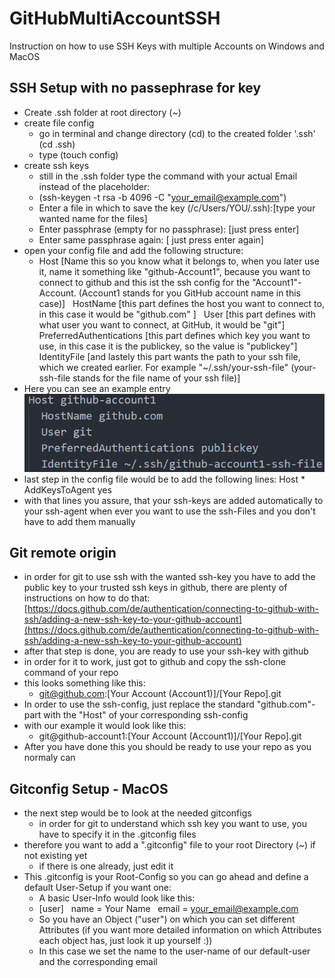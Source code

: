 # GitHubMultiAccountSSH
Instruction on how to use SSH Keys with multiple Accounts on Windows and MacOS

## SSH Setup with no passephrase for key

- Create .ssh folder at root directory (~)
- create file config 
	- go in terminal and change directory (cd) to the created folder '.ssh' (cd .ssh)
	- type (touch config)
- create ssh keys
	- still in the .ssh folder type the command with your actual Email instead of the placeholder:
	- (ssh-keygen -t rsa -b 4096 -C "your_email@example.com")
	- Enter a file in which to save the key (/c/Users/YOU/.ssh):\[type your wanted name for the files\]
	- Enter passphrase (empty for no passphrase): \[just press enter\]
	- Enter same passphrase again: \[ just press enter again\]
- open your config file and add the following structure:
	- Host \[Name this so you know what it belongs to, when you later use it, name it something like "github-Account1", because you want to connect to github and this ist the ssh config for the "Account1"-Account. (Account1 stands for you GitHub account name in this case)\]
		  HostName \[this part defines the host you want to connect to, in this case it would be "github.com" \]
		  User \[this part defines with what user you want to connect, at GitHub, it would be "git"\]
		  PreferredAuthentications \[this part defines which key you want to use, in this case it is the publickey, so the value is "publickey"\]
		  IdentityFile \[and lastely this part wants the path to your ssh file, which we created earlier. For example "~/.ssh/your-ssh-file" (your-ssh-file stands for the file name of your ssh file)\]
- Here you can see an example entry
	 ![](ExampleSSHConfig.png)
- last step in the config file would be to add the following lines:
	 Host *
		AddKeysToAgent yes
- with that lines you assure, that your ssh-keys are added automatically to your ssh-agent when ever you want to use the ssh-Files and you don't have to add them manually

## Git remote origin

- in order for git to use ssh with the wanted ssh-key you have to add the public key to your trusted ssh keys in github, there are plenty of instructions on how to do that: [https://docs.github.com/de/authentication/connecting-to-github-with-ssh/adding-a-new-ssh-key-to-your-github-account](https://docs.github.com/de/authentication/connecting-to-github-with-ssh/adding-a-new-ssh-key-to-your-github-account)
- after that step is done, you are ready to use your ssh-key with github
- in order for it to work, just got to github and copy the ssh-clone command of your repo
- this looks something like this:
	- git@github.com:\[Your Account (Account1)\]/\[Your Repo\].git
- In order to use the ssh-config, just replace the standard "github.com"-part with the "Host" of your corresponding ssh-config
- with our example it would look like this:
	- git@github-account1:\[Your Account (Account1)\]/\[Your Repo\].git
- After you have done this you should be ready to use your repo as you normaly can

## Gitconfig Setup - MacOS

- the next step would be to look at the needed gitconfigs
	- in order for git to understand which ssh key you want to use, you have to specify it in the .gitconfig files
- therefore you want to add a ".gitconfig" file to your root Directory (~) if not existing yet
	- if there is one already, just edit it
- This .gitconfig is your Root-Config so you can go ahead and define a default User-Setup if you want one:
	- A basic User-Info would look like this:
	- \[user\]
		  name = Your Name
		  email = your_email@example.com
	- So you have an Object ("user") on which you can set different Attributes (if you want more detailed information on which Attributes each object has, just look it up yourself :))
	- In this case we set the name to the user-name of our default-user and the corresponding email